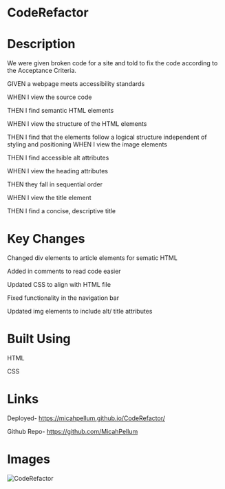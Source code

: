 # CodeRefactor


# Description
We were given broken code for a site and told to fix the code according to the Acceptance Criteria.

GIVEN a webpage meets accessibility standards

WHEN I view the source code

THEN I find semantic HTML elements

WHEN I view the structure of the HTML elements

THEN I find that the elements follow a logical structure independent of styling and positioning
WHEN I view the image elements

THEN I find accessible alt attributes

WHEN I view the heading attributes

THEN they fall in sequential order

WHEN I view the title element

THEN I find a concise, descriptive title

# Key Changes
Changed div elements to article elements for sematic HTML

Added in comments to read code easier

Updated CSS to align with HTML file

Fixed functionality in the navigation bar

Updated img elements to include alt/ title attributes

# Built Using
HTML

CSS

# Links
Deployed-   https://micahpellum.github.io/CodeRefactor/

Github Repo-  https://github.com/MicahPellum

# Images  


![CodeRefactor](https://user-images.githubusercontent.com/72360277/117587264-35fc0500-b0da-11eb-8bbb-73c7fbc20f0c.PNG)
